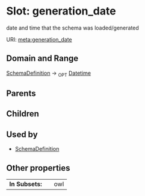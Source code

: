 
# Slot: generation_date


date and time that the schema was loaded/generated

URI: [meta:generation_date](https://w3id.org/biolink/biolinkml/meta/generation_date)


## Domain and Range

[SchemaDefinition](SchemaDefinition.md) ->  <sub>OPT</sub> [Datetime](types/Datetime.md)

## Parents


## Children


## Used by

 * [SchemaDefinition](SchemaDefinition.md)

## Other properties

|  |  |  |
| --- | --- | --- |
| **In Subsets:** | | owl |

